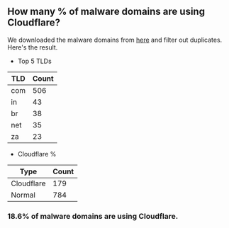 ## How many % of malware domains are using Cloudflare?


We downloaded the malware domains from [here](https://urlhaus.abuse.ch) and filter out duplicates.
Here's the result.


[//]: # (start replacement)


- Top 5 TLDs

| TLD | Count |
| --- | --- |
| com | 506 |
| in | 43 |
| br | 38 |
| net | 35 |
| za | 23 |


- Cloudflare %

| Type | Count |
| --- | --- |
| Cloudflare | 179 |
| Normal | 784 |


### 18.6% of malware domains are using Cloudflare.
